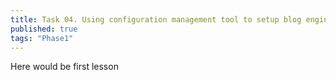 ```yaml
---
title: Task 04. Using configuration management tool to setup blog engine.
published: true
tags: "Phase1"
---
```


Here would be first lesson
